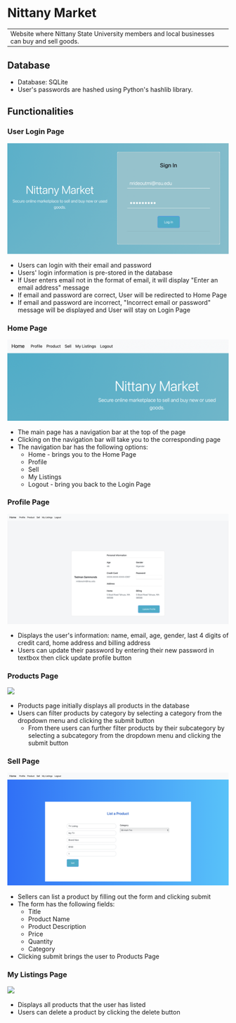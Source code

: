 # Nittany Market
<table>
    <tr>
<td>
   Website where Nittany State University members and local businesses can buy and sell goods.
</td>
</tr>
</table>

## Database
* Database: SQLite
* User's passwords are hashed using Python's hashlib library.

## Functionalities
### User Login Page
![](./images/1.png)
* Users can login with their email and password
* Users' login information is pre-stored in the database
* If User enters email not in the format of email, it will display "Enter an email address" message
* If email and password are correct, User will be redirected to Home Page
* If email and password are incorrect, "Incorrect email or password" message will be displayed and User will stay on Login Page
### Home Page
![](./images/2.png)
* The main page has a navigation bar at the top of the page
* Clicking on the navigation bar will take you to the corresponding page
* The navigation bar has the following options:
    * Home - brings you to the Home Page
    * Profile
    * Sell
    * My Listings
    * Logout - bring you back to the Login Page
### Profile Page
![](./images/3.png)
* Displays the user's information: name, email, age, gender, last 4 digits of credit card, home address and billing address
* Users can update their password by entering their new password in textbox then click update profile button
### Products Page
![](./images/4.png)
* Products page initially displays all products in the database
* Users can filter products by category by selecting a category from the dropdown menu and clicking the submit button
  * From there users can further filter products by their subcategory by selecting a subcategory from the dropdown menu and clicking the submit button
### Sell Page
![](./images/5.png)
* Sellers can list a product by filling out the form and clicking submit
* The form has the following fields:
    * Title
    * Product Name
    * Product Description
    * Price
    * Quantity
    * Category
* Clicking submit brings the user to Products Page
### My Listings Page
![](./images/6.png)
* Displays all products that the user has listed
* Users can delete a product by clicking the delete button
